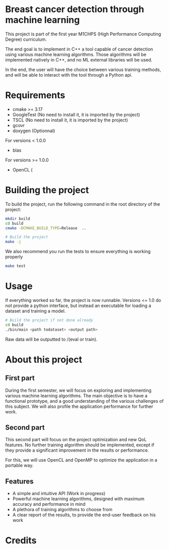 # Breast cancer detection through machine learning

This project is part of the first year M1CHPS (High Performance Computing Degree) curriculum.

The end goal is to implement in C++ a tool capable of cancer detection using various machine learning algorithms. Those
algorithms will be implemented natively in C++, and no ML external libraries will be used.

In the end, the user will have the choice between various training methods, and will be able to interact with the tool
through a Python api.

# Requirements

* cmake >= 3.17
* GoogleTest (No need to install it, it is imported by the project)
* TSCL (No need to install it, it is imported by the project)
* gcovr
* doxygen (Optionnal)

For versions < 1.0.0

* blas

For versions >= 1.0.0

* OpenCL (

# Building the project

To build the project, run the following command in the root directory of the project:

```sh
mkdir build
cd build
cmake -DCMAKE_BUILD_TYPE=Release  ..

# Build the project
make -j 
```

We also recommend you run the tests to ensure everything is working properly

```sh
make test
```

# Usage

If everything worked so far, the project is now runnable. Versions <= 1.0 do not provide a python interface, but instead
an executable for loading a dataset and training a model.

```sh
# Build the project if not done already
cd build
./bin/main <path todataset> <output path>
```

Raw data will be outputted to <output path>/(eval or train).

# About this project

## First part

During the first semester, we will focus on exploring and implementing various machine learning algorithms. The main
objective is to have a functional prototype, and a good understanding of the various challenges of this subject. We will
also profile the application performance for further work.

## Second part

This second part will focus on the project optimization and new QoL features. No further training algorithm should be
implemented, except if they provide a significant improvement in the results or performance.

For this, we will use OpenCL and OpenMP to optimize the application in a portable way.

## Features

* A simple and intuitive API (Work in progress)
* Powerful machine learning algorithms, designed with maximum accuracy and performance in mind
* A plethora of training algorithms to choose from
* A clear report of the results, to provide the end-user feedback on his work

# Credits
